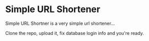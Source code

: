 # Simple URL Shortener

Simple URL Shortner is a very simple url shortener...

Clone the repo, upload it, fix database login info and you're ready.
